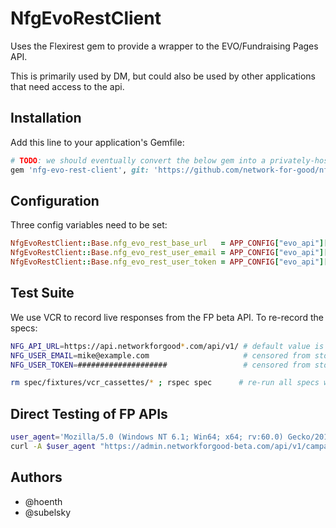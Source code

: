 # NfgEvoRestClient

Uses the Flexirest gem to provide a wrapper to the EVO/Fundraising Pages API.

This is primarily used by DM, but could also be used by other applications that need access to the api.

## Installation

Add this line to your application's Gemfile:

```ruby
# TODO: we should eventually convert the below gem into a privately-hosted gem
gem 'nfg-evo-rest-client', git: 'https://github.com/network-for-good/nfg-evo-rest-client.git'
```

## Configuration

Three config variables need to be set:

```ruby
NfgEvoRestClient::Base.nfg_evo_rest_base_url   = APP_CONFIG["evo_api"]["base_url"]
NfgEvoRestClient::Base.nfg_evo_rest_user_email = APP_CONFIG["evo_api"]["user_email"]
NfgEvoRestClient::Base.nfg_evo_rest_user_token = APP_CONFIG["evo_api"]["user_token"]
```

## Test Suite

We use VCR to record live responses from the FP beta API. To re-record the specs:

```bash
NFG_API_URL=https://api.networkforgood*.com/api/v1/ # default value is admin.networkforgood-beta.com
NFG_USER_EMAIL=mike@example.com                     # censored from storage by VCR
NFG_USER_TOKEN=####################                 # censored from storage by VCR

rm spec/fixtures/vcr_cassettes/* ; rspec spec      # re-run all specs while recording fresh API responses
```

## Direct Testing of FP APIs

```bash
user_agent='Mozilla/5.0 (Windows NT 6.1; Win64; x64; rv:60.0) Gecko/20100101 Firefox/60.0'
curl -A $user_agent "https://admin.networkforgood-beta.com/api/v1/campaigns?user_email=mike@example.com&user_token=###&entity_id=1" > campaigns.json
```

## Authors

* @hoenth
* @subelsky
